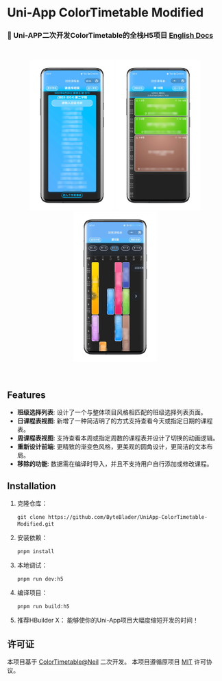 # Uni-App ColorTimetable Modified
### 📅 Uni-APP二次开发ColorTimetable的全栈H5项目 [English Docs](https://github.com/ByteBlader/UniApp-ColorTimetable-Modified/blob/main/README.md)
<br>
<p align='center'>
  <img src="screenshot/1.png" height="350"></img>
  <img src="screenshot/2.png" height="350"></img>
  <img src="screenshot/3.png" height="350"></img>
</p>
<br>

## Features

- **班级选择列表**: 设计了一个与整体项目风格相匹配的班级选择列表页面。
- **日课程表视图**: 新增了一种简洁明了的方式支持查看今天或指定日期的课程表。
- **周课程表视图**: 支持查看本周或指定周数的课程表并设计了切换的动画逻辑。
- **重新设计前端**: 更精致的渐变色风格，更美观的圆角设计，更简洁的文本布局。
- **移除的功能**: 数据需在编译时导入，并且不支持用户自行添加或修改课程。

## Installation

1. 克隆仓库：
   ```
   git clone https://github.com/ByteBlader/UniApp-ColorTimetable-Modified.git
   ```
2. 安装依赖：
   ```
   pnpm install
   ```
3. 本地调试：
   ```
   pnpm run dev:h5
   ```
4. 编译项目：
   ```
   pnpm run build:h5
   ```
5. 推荐HBuilder X：
能够使你的Uni-App项目大幅度缩短开发的时间！

## 许可证
本项目基于 [ColorTimetable@Neil](https://github.com/zguolee/ColorTimetable) 二次开发。
本项目遵循原项目 [MIT](https://github.com/ByteBlader/UniApp-ColorTimetable-Modified/blob/main/LICENSE) 许可协议。
